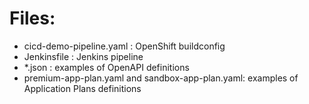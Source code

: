 
# Files:

- cicd-demo-pipeline.yaml : OpenShift buildconfig
- Jenkinsfile : Jenkins pipeline 
- *.json : examples  of OpenAPI definitions
- premium-app-plan.yaml and sandbox-app-plan.yaml: examples of Application Plans definitions 
